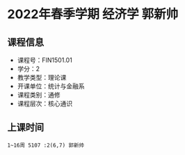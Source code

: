 # 2022年春季学期 经济学 郭新帅






## 课程信息

- 课程号：FIN1501.01
- 学分：2
- 教学类型：理论课
- 开课单位：统计与金融系
- 课程类别：通修
- 课程层次：核心通识

## 上课时间

```
1~16周 5107 :2(6,7) 郭新帅
```

